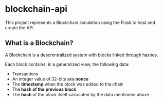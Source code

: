 # blockchain-api
This project represents a Blockchain simulation using the Flask to host and create the API.

## What is a Blockchain?
A Blockchain is a descrentralized system with blocks linked through hashes.

Each block contains, in a generalized view, the following data:
* Transactions
* An integer value of 32-bits aka __nonce__
* The __timestamp__ when the block was added to the chain
* The __hash of the previous block__
* The __hash__ of the block itself calculated by the data mentioned above



